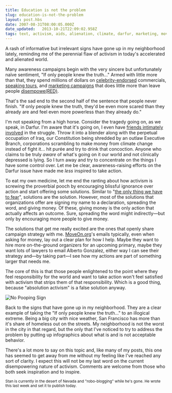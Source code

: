 ```yaml
---
title: Education is not the problem
slug: education-is-not-the-problem
layout: post.hbs
date: 2007-08-31T08:00:05.000Z
date_updated:   2013-10-21T22:09:02.958Z
tags: text, activism, aids, alienation, climate, darfur, marketing, moveon, san francisco
---
```


A rash of informative but irrelevant signs have gone up in my neighborhood lately, reminding me of the perennial flaw of activism in today's accelerated and alienated world.<!--more-->

Many awareness campaigns begin with the very sincere but unfortunately naïve sentiment, "If only people knew the truth..." Armed with little more than that, they spend millions of dollars on <a href="http://www.youtube.com/watch?v=ZD4jv21GjrM" title="One-by-one on Youtube">celebrity-endorsed</a> commercials, <a href="http://www.climatecrisis.net/" title="An Inconvenient Truth">speaking tours</a>, and <a href="http://www.youthaids-aldo.org/" title="Aldo fights AIDS">marketing campaigns</a> that does little more than leave people <a href="http://www.sunshocked.com/stanifesto/archives/conspicuous-conscience/" title="'Conspicuous Conscience' on Stanifesto">disempowe(RED)</a>.

That's the sad end to the second half of the sentence that people never finish. "If only people knew the truth, they'd be even more scared than they already are and feel even more powerless than they already do."

I'm not speaking from a high horse. Consider the tragedy going on, as we speak, in Darfur. I'm aware that it's going on, I even have <a href="http://www.sfgate.com/cgi-bin/article.cgi?f=/c/a/2007/08/19/INLARICDT.DTL&hw=darfur&sn=016&sc=615" title="'Darfur supporter's actions looking more like willful neglect' on SFGate">friends intimately involved</a> in the struggle. Throw it into a blender along with the perpetual occupation of Iraq, our Constitution being shredded by an outlaw Executive Branch, corporations scrambling to make money from climate change instead of fight it... hit purée and try to drink that concoction. Anyone who claims to be truly <em>aware</em> of what's going on it our world and not clinically depressed is lying. So I turn away and try to concentrate on the things I have some control over. Let me be clear, awareness-raising efforts on the Darfur issue have made me <em>less</em> inspired to take action.

To eat my own medicine, let me end the ranting about how activism is screwing the proverbial pooch by encouraging blissful ignorance over action and start offering some solutions. Similar to "<a href="http://historymatters.gmu.edu/d/5057/" title="Wow, Presidents used to be smart">the only thing we have to fear</a>", solutions are the solution. However, most of the solutions that organizations offer are signing my name to a declaration, spreading the word, and giving money. Of these, giving money is the only action that actually affects an outcome. Sure, spreading the word might indirectly&mdash;but only by encouraging more people to give money.

The solutions that get me really excited are the ones that openly share campaign strategy with me. <a href="http://moveon.org" title="MoveOn.org">MoveOn.org</a>'s emails typically, even when asking for money, lay out a clear plan for how I help. Maybe they want to hire more on-the-ground organizers for an upcoming primary, maybe they want lots of lawyers to email Alberto Gonzalez, either way I can see their strategy and&mdash;by taking part&mdash;I see how my actions are part of something larger that needs me.

The core of this is that those people enlightened to the point where they feel responsibility for the world and want to take action won't feel satisfied with activism that strips them of that responsibility. Which is a good thing, because "absolution activism" is a false solution anyway.

<img class="right" src="https://assets.stanifesto.blog/images/2007/08/nopooping.thumbnail.jpg" alt="No Pooping Sign" />

Back to the signs that have gone up in my neighborhood. They are a clear example of taking the "If only people knew the truth..." to an illogical extreme. Being a big city with nice weather, San Francisco has more than it's share of homeless out on the streets. My neighborhood is not the worst in the city in that regard, but the only that I've noticed to try to address the problem by putting up infographics about what is and is not acceptable behavior.

There's a lot more to say on this topic and, like many of my posts, this one has seemed to get away from me without my feeling like I've reached any sort of clarity. I expect this will not be my last word on the current disempowering nature of activism. Comments are welcome from those who both seek inspiration and to inspire.

<small>Stan is currently in the desert of Nevada and "robo-blogging" while he's gone. He wrote this last week and set it to publish today.</small>
